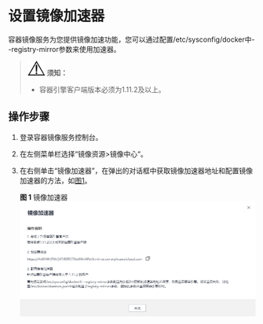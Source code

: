 # 设置镜像加速器<a name="swr_01_0045"></a>

容器镜像服务为您提供镜像加速功能，您可以通过配置/etc/sysconfig/docker中--registry-mirror参数来使用加速器。

>![](public_sys-resources/icon-notice.gif) **须知：** 
>-   容器引擎客户端版本必须为1.11.2及以上。

## 操作步骤<a name="zh-cn_topic_0083050725_section283714373385"></a>

1.  登录容器镜像服务控制台。
2.  在左侧菜单栏选择“镜像资源\>镜像中心“。
3.  在右侧单击“镜像加速器”，在弹出的对话框中获取镜像加速器地址和配置镜像加速器的方法，如[图1](#fig16999410123112)。

    **图 1**  镜像加速器<a name="fig16999410123112"></a>  
    ![](figures/镜像加速器.png "镜像加速器")


